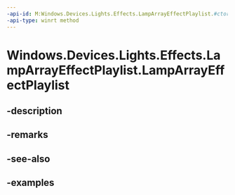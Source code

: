 ```yaml
---
-api-id: M:Windows.Devices.Lights.Effects.LampArrayEffectPlaylist.#ctor
-api-type: winrt method
---
```


<!-- Method syntax.
public LampArrayEffectPlaylist.LampArrayEffectPlaylist()
-->

# Windows.Devices.Lights.Effects.LampArrayEffectPlaylist.LampArrayEffectPlaylist

## -description

## -remarks

## -see-also

## -examples

